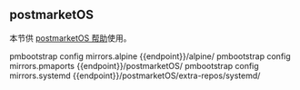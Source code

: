 ## postmarketOS

本节供 [postmarketOS 帮助](../postmarketOS/)使用。

<tmpl z-lang="bash">
pmbootstrap config mirrors.alpine {{endpoint}}/alpine/
pmbootstrap config mirrors.pmaports {{endpoint}}/postmarketOS/
pmbootstrap config mirrors.systemd {{endpoint}}/postmarketOS/extra-repos/systemd/
</tmpl>
